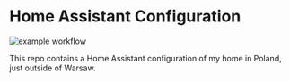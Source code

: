 # Home Assistant Configuration
![example workflow](https://github.com/jakubigla/home-assistant-config/actions/workflows/home-assistant.yml/badge.svg)

This repo contains a Home Assistant configuration of my home in Poland, just outside of Warsaw.
